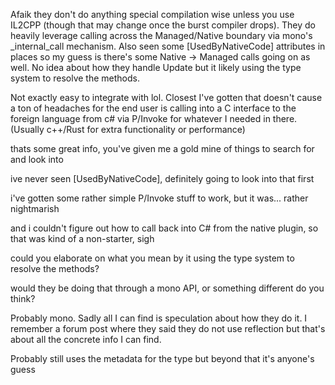 Afaik they don\'t do anything special compilation wise unless you use
IL2CPP (though that may change once the burst compiler drops). They do
heavily leverage calling across the Managed/Native boundary via mono\'s
\_internal_call mechanism. Also seen some \[UsedByNativeCode\]
attributes in places so my guess is there\'s some Native -\> Managed
calls going on as well. No idea about how they handle Update but it
likely using the type system to resolve the methods.

Not exactly easy to integrate with lol. Closest I\'ve gotten that
doesn\'t cause a ton of headaches for the end user is calling into a C
interface to the foreign language from c# via P/Invoke for whatever I
needed in there. (Usually c++/Rust for extra functionality or
performance)

thats some great info, you\'ve given me a gold mine of things to search
for and look into

ive never seen \[UsedByNativeCode\], definitely going to look into that
first

i\'ve gotten some rather simple P/Invoke stuff to work, but it was\...
rather nightmarish

and i couldn\'t figure out how to call back into C# from the native
plugin, so that was kind of a non-starter, sigh

could you elaborate on what you mean by it using the type system to
resolve the methods?

would they be doing that through a mono API, or something different do
you think?

Probably mono. Sadly all I can find is speculation about how they do it.
I remember a forum post where they said they do not use reflection but
that\'s about all the concrete info I can find.

Probably still uses the metadata for the type but beyond that it\'s
anyone\'s guess
